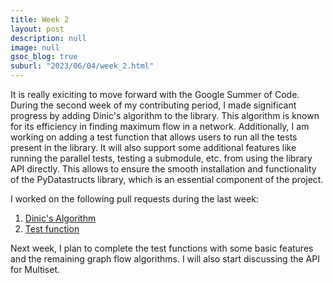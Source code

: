 ```yaml
---
title: Week 2
layout: post
description: null
image: null
gsoc_blog: true
suburl: "2023/06/04/week_2.html"
---
```


It is really exiciting to move forward with the Google Summer of Code. During the second week of my contributing period,
I made significant progress by adding Dinic's algorithm to the library. This algorithm is known for its efficiency in finding maximum flow in a network.
Additionally, I am working on adding a test function that allows users to run all the tests present in the library. It will also support
some additional features like running the parallel tests, testing a submodule, etc. from using the library API directly. This allows to ensure
the smooth installation and functionality of the PyDatastructs library, which is an essential component of the project.

I worked on the following pull requests during the last week:
1. [Dinic's Algorithm](https://github.com/codezonediitj/pydatastructs/pull/534)
2. [Test function](https://github.com/codezonediitj/pydatastructs/pull/535)

Next week, I plan to complete the test functions with some basic features and the remaining graph flow algorithms. I will also start discussing the
API for Multiset.
